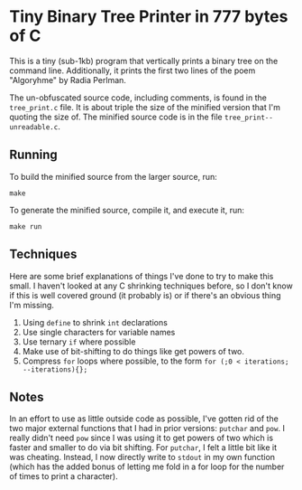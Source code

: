Tiny Binary Tree Printer in 777 bytes of C
==========================================

This is a tiny (sub-1kb) program that vertically prints a binary tree on the command line. Additionally, it prints the first two lines of the poem "Algoryhme" by Radia Perlman. 

The un-obfuscated source code, including comments, is found in the `tree_print.c` file. It is about triple the size of the minified version that I'm quoting the size of. The minified source code is in the file `tree_print--unreadable.c`.

Running
-------

To build the minified source from the larger source, run:

	make

To generate the minified source, compile it, and execute it, run:

	make run


Techniques
----------

Here are some brief explanations of things I've done to try to make this small. I haven't looked at any C shrinking techniques before, so I don't know if this is well covered ground (it probably is) or if there's an obvious thing I'm missing.

1. Using `define` to shrink `int` declarations
2. Use single characters for variable names
3. Use ternary `if` where possible
4. Make use of bit-shifting to do things like get powers of two.
5. Compress `for` loops where possible, to the form `for (;0 < iterations; --iterations){};`


Notes
-----

In an effort to use as little outside code as possible, I've gotten rid of the two major external functions that I had in prior versions: `putchar` and `pow`. I really didn't need `pow` since I was using it to get powers of two which is faster and smaller to do via bit shifting. For `putchar`, I felt a little bit like it was cheating. Instead, I now directly write to `stdout` in my own function (which has the added bonus of letting me fold in a for loop for the number of times to print a character).


